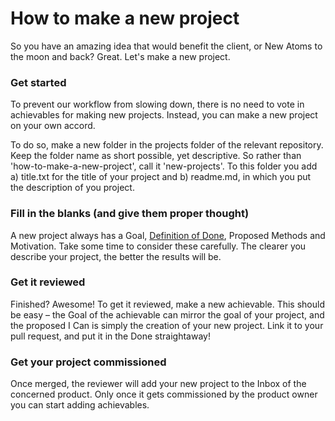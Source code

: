# How to make a new project

So you have an amazing idea that would benefit the client, or New Atoms to the moon and back? Great. Let's make a new project.

### Get started
To prevent our workflow from slowing down, there is no need to vote in achievables for making new projects.
Instead, you can make a new project on your own accord.

To do so, make a new folder in the projects folder of the relevant repository. Keep the folder name as short possible, yet descriptive. So rather than 'how-to-make-a-new-project', call it 'new-projects'. To this folder you add a) title.txt for the title of your project and b) readme.md, in which you put the description of you project.

### Fill in the blanks (and give them proper thought)
A new project always has a Goal, [Definition of Done](define-done), Proposed Methods and Motivation. Take some time to consider these carefully. The clearer you describe your project, the better the results will be.

### Get it reviewed
Finished? Awesome! To get it reviewed, make a new achievable. This should be easy – the Goal of the achievable can mirror the goal of your project, and the proposed I Can is simply the creation of your new project.
Link it to your pull request, and put it in the Done straightaway!

### Get your project commissioned
Once merged, the reviewer will add your new project to the Inbox of the concerned product. Only once it gets commissioned by the product owner you can start adding achievables.
